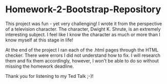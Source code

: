 # Homework-2-Bootstrap-Repository

This project was fun - yet very challenging! I wrote it from the perspective of a television character.
The character, Dwight K. Shrute, is an extremely interesting subject. I feel like I know the character as much
or more than I know myself at this stage in life!

At the end of the project I ran each of the .html pages through the HTML checker. There were errors I did not understand how to fix.
I will research them and fix them accordingly, however, I won't be able to do so without missing the homework deadline.

Thank you for listening to my Ted Talk ;-)!